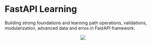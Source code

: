 # FastAPI Learning

Building strong foundations and learning path operations, validations, modularization, advanced data and erros in FastAPI framework.

<p align="center">
<img src="https://fastapi.tiangolo.com/img/index/index-03-swagger-02.png">
</p>
